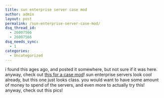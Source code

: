 ```yaml
---
title: sun enterprise server case mod
author: admin
layout: post
permalink: /sun-enterprise-server-case-mod/
dsq_thread_id:
  - 26007566
  - 26007566
dsq_needs_sync:
  - 1
categories:
  - Uncategorized
---
```

i found this ages ago, and posted it somewhere, but not sure if it was here. anyway, check out [this for a case mod][1]! sun enterprise servers look cool already, but this one just looks class. you would want to have some amount of money to spend of the servers, and even more to actually try this! anyway, check out this pics!

 [1]: http://www.rm-r.net/~bri/casemod/